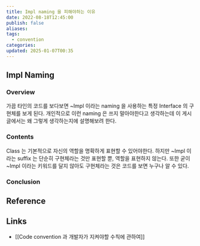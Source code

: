 ```yaml
---
title: Impl naming 을 피해야하는 이유
date: 2022-08-18T12:45:00
publish: false
aliases: 
tags:
  - convention
categories: 
updated: 2025-01-07T00:35
---
```


## Impl Naming

### Overview

가끔 타인의 코드를 보다보면 ~Impl 이라는 naming 을 사용하는 특정 Interface 의 구현체를 보게 된다. 개인적으로 이런 naming 은 쓰지 말아야한다고 생각하는데 이 게시글에서는 왜 그렇게 생각하는지에 설명해보려 한다.

### Contents

Class 는 기본적으로 자신의 역할을 명확하게 표현할 수 있어야한다. 하지만 ~Impl 이라는 suffix 는 단순히 구현체라는 것만 표현할 뿐, 역할을 표현하지 않는다. 또한 굳이 ~Impl 이라는 키워드를 달지 않아도 구현체라는 것은 코드를 보면 누구나 알 수 있다.

### Conclusion

## Reference

## Links

- [[Code convention 과 개발자가 지켜야할 수칙에 관하여]]
